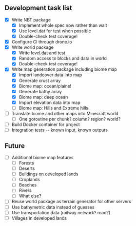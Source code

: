 Development task list
---------------------

- [x] Write NBT package
  - [x] Implement whole spec now rather than wait
  - [x] Use level.dat for test when possible
  - [x] Double-check test coverage!
- [x] Configure CI through drone.io
- [x] Write world package
  - [x] Write level.dat and test
  - [x] Random access to blocks and data in world
  - [x] Double-check test coverage!
- [x] Write map generation package including biome map
  - [x] Import landcover data into map
  - [x] Generate crust array
  - [x] Biome map: ocean/plains!
  - [x] Generate bathy array
  - [x] Biome map: deep ocean
  - [x] Import elevation data into map
  - [ ] Biome map: Hills and Extreme hills
- [ ] Translate biome and other maps into Minecraft world
  - [ ] One goroutine per chunk?  column?  region?  world?
- [ ] Build Docker container for project
- [ ] Integration tests -- known input, known outputs

Future
------
- [ ] Additional biome map features
  - [ ] Forests
  - [ ] Deserts
  - [ ] Buildings on developed lands
  - [ ] Croplands
  - [ ] Beaches
  - [ ] Rivers
  - [ ] What else?
- [ ] Reuse world package as terrain generator for other servers
- [ ] Use bathymetric data instead of guesses
- [ ] Use transportation data (railway network?  road?)
- [ ] Villages in developed lands
